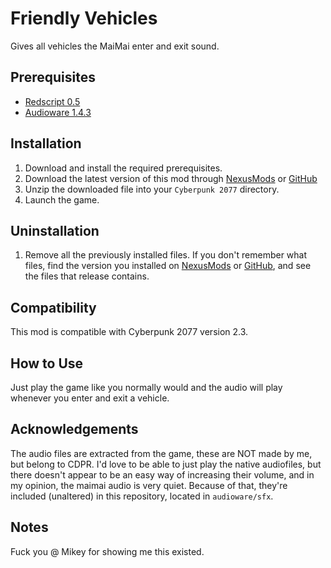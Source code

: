 # Friendly Vehicles

Gives all vehicles the MaiMai enter and exit sound.

## Prerequisites

- [Redscript 0.5](https://www.nexusmods.com/cyberpunk2077/mods/1511)
- [Audioware 1.4.3](https://www.nexusmods.com/cyberpunk2077/mods/12001)

## Installation

1. Download and install the required prerequisites.
2. Download the latest version of this mod through [NexusMods]() or [GitHub](https://github.com/Dunc4nNT/cyberpunk-2077-modding/releases)
3. Unzip the downloaded file into your `Cyberpunk 2077` directory.
4. Launch the game.

## Uninstallation

1. Remove all the previously installed files. If you don't remember what files, find the version you installed on [NexusMods]() or [GitHub](https://github.com/Dunc4nNT/cyberpunk-2077-modding/releases), and see the files that release contains.

## Compatibility

This mod is compatible with Cyberpunk 2077 version 2.3.

## How to Use

Just play the game like you normally would and the audio will play whenever you enter and exit a vehicle.

## Acknowledgements

The audio files are extracted from the game, these are NOT made by me, but belong to CDPR. I'd love to be able to just play the native audiofiles, but there doesn't appear to be an easy way of increasing their volume, and in my opinion, the maimai audio is very quiet. Because of that, they're included (unaltered) in this repository, located in `audioware/sfx`.


## Notes

Fuck you @ Mikey for showing me this existed.
